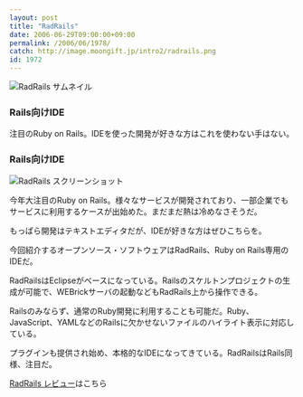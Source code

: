 ```yaml
---
layout: post
title: "RadRails"
date: 2006-06-29T09:00:00+09:00
permalink: /2006/06/1978/
catch: http://image.moongift.jp/intro2/radrails.png
id: 1972
---
```

 ![RadRails サムネイル](http://image.moongift.jp/intro2/radrails.t.png "RadRails サムネイル")
  

### Rails向けIDE
  
注目のRuby on Rails。IDEを使った開発が好きな方はこれを使わない手はない。  
<!--more-->  

### Rails向けIDE
  

![RadRails スクリーンショット](http://image.moongift.jp/intro2/radrails.png "RadRails スクリーンショット")

  

今年大注目のRuby on Rails。様々なサービスが開発されており、一部企業でもサービスに利用するケースが出始めた。まだまだ熱は冷めなさそうだ。

  

もっぱら開発はテキストエディタだが、IDEが好きな方はぜひこちらを。

  

今回紹介するオープンソース・ソフトウェアはRadRails、Ruby on Rails専用のIDEだ。

  

RadRailsはEclipseがベースになっている。Railsのスケルトンプロジェクトの生成が可能で、WEBrickサーバの起動などもRadRails上から操作できる。

  

Railsのみならず、通常のRuby開発に利用することも可能だ。Ruby、JavaScript、YAMLなどのRailsに欠かせないファイルのハイライト表示に対応している。

  

プラグインも提供され始め、本格的なIDEになってきている。RadRailsはRails同様、注目だ。

  

[RadRails レビュー](http://oss.moongift.jp/review/i-1983.html)はこちら

